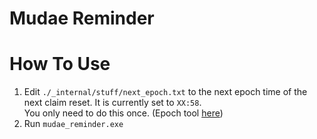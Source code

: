 # Mudae Reminder

# How To Use
1. Edit `./_internal/stuff/next_epoch.txt` to the next epoch time of the next claim reset. It is currently set to `XX:58`.  
You only need to do this once. (Epoch tool [here](https://www.epochconverter.com/))
2. Run `mudae_reminder.exe`